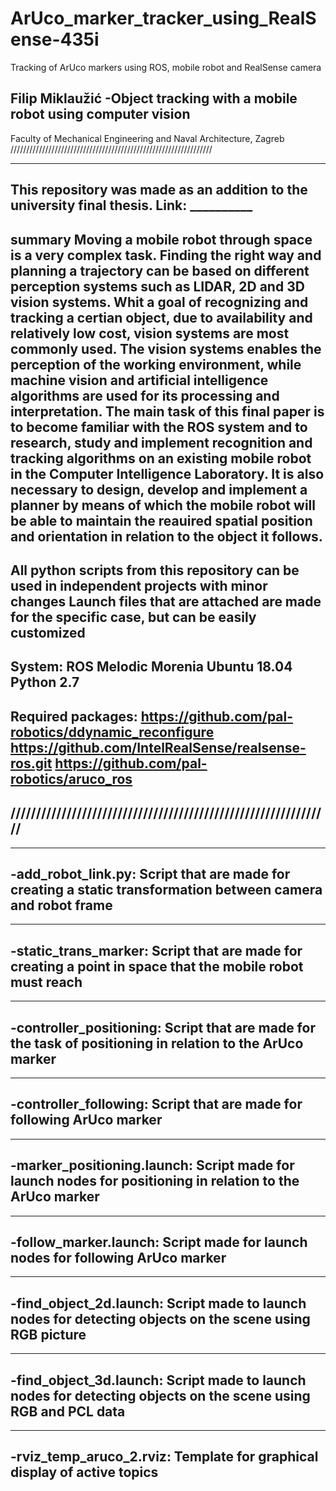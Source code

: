 # ArUco_marker_tracker_using_RealSense-435i
Tracking of ArUco markers using ROS, mobile robot and RealSense camera

Filip Miklaužić
-Object tracking with a mobile robot using computer vision
---------------------------------------------------------------
Faculty of Mechanical Engineering and Naval Architecture, Zagreb
////////////////////////////////////////////////////////////////


---------------------------------------------------------------
This repository was made as an addition to the university final thesis.
Link: __________
---------------------------------------------------------------
summary
Moving a mobile robot through space is a very complex task. Finding the right way and planning a trajectory can be based on different perception systems such as LIDAR, 2D and 3D vision systems. Whit a goal of recognizing and tracking a certian object, due to availability and relatively low cost, vision systems are most commonly used. The vision systems enables the perception of the working environment, while machine vision and artificial intelligence algorithms are used for its processing and interpretation.
The main task of this final paper is to become familiar with the ROS system and to research, study and implement recognition and tracking algorithms on an existing mobile robot in the Computer Intelligence Laboratory. It is also necessary to design, develop and implement a planner by means of which the mobile robot will be  able to maintain the reauired spatial position and orientation in relation to the object it follows.
---------------------------------------------------------------

All python scripts from this repository can be used in independent projects with minor changes
Launch files that are attached are made for the specific case, but can be easily customized
---------------------------------------------------------------
System:
ROS Melodic Morenia
Ubuntu 18.04
Python 2.7
---------------------------------------------------------------
Required packages:
https://github.com/pal-robotics/ddynamic_reconfigure
https://github.com/IntelRealSense/realsense-ros.git
https://github.com/pal-robotics/aruco_ros
---------------------------------------------------------------
///////////////////////////////////////////////////////////////
---------------------------------------------------------------

---------------------------------------------------------------
-add_robot_link.py:
Script that are made for creating a static transformation between camera and robot frame
---------------------------------------------------------------

---------------------------------------------------------------
-static_trans_marker:
Script that are made for creating a point in space that the mobile robot must reach
---------------------------------------------------------------

---------------------------------------------------------------
-controller_positioning:
Script that are made for the task of positioning in relation to the ArUco marker
---------------------------------------------------------------

---------------------------------------------------------------
-controller_following:
Script that are made for following ArUco marker
---------------------------------------------------------------

---------------------------------------------------------------
-marker_positioning.launch:
Script made for launch nodes for positioning in relation to the ArUco marker
---------------------------------------------------------------

---------------------------------------------------------------
-follow_marker.launch:
Script made for launch nodes for following ArUco marker
---------------------------------------------------------------

---------------------------------------------------------------
-find_object_2d.launch:
Script made to launch nodes for detecting objects on the scene using RGB picture
---------------------------------------------------------------

---------------------------------------------------------------
-find_object_3d.launch:
Script made to launch nodes for detecting objects on the scene using RGB and PCL data
---------------------------------------------------------------

---------------------------------------------------------------
-rviz_temp_aruco_2.rviz:
Template for graphical display of active topics
---------------------------------------------------------------
